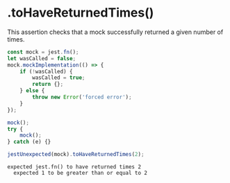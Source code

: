 # .toHaveReturnedTimes()

This assertion checks that a mock successfully returned a given number of times.

```js
const mock = jest.fn();
let wasCalled = false;
mock.mockImplementation(() => {
    if (!wasCalled) {
        wasCalled = true;
        return {};
    } else {
        throw new Error('forced error');
    }
});

mock();
try {
    mock();
} catch (e) {}

jestUnexpected(mock).toHaveReturnedTimes(2);
```

<!-- evaldown output:true -->

```
expected jest.fn() to have returned times 2
  expected 1 to be greater than or equal to 2
```
